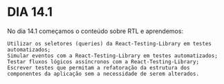 # DIA 14.1

No dia 14.1 começamos o conteúdo sobre RTL e aprendemos:

    Utilizar os seletores (queries) da React-Testing-Library em testes automatizados;
    Simular eventos com a React-Testing-Library em testes automatizados;
    Testar fluxos lógicos assíncronos com a React-Testing-Library;
    Escrever testes que permitam a refatoração da estrutura dos componentes da aplicação sem a necessidade de serem alterados.


